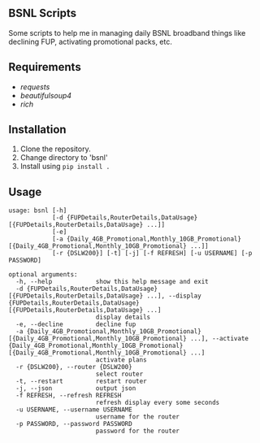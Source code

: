 ## BSNL Scripts
Some scripts to help me in managing daily BSNL broadband things like declining FUP, activating promotional packs, etc.

## Requirements
* _requests_
* _beautifulsoup4_
* _rich_

## Installation
1. Clone the repository.
2. Change directory to 'bsnl'
3. Install using `pip install .`

## Usage
```
usage: bsnl [-h]
			[-d {FUPDetails,RouterDetails,DataUsage} [{FUPDetails,RouterDetails,DataUsage} ...]]
			[-e]
			[-a {Daily_4GB_Promotional,Monthly_10GB_Promotional} [{Daily_4GB_Promotional,Monthly_10GB_Promotional} ...]]
			[-r {DSLW200}] [-t] [-j] [-f REFRESH] [-u USERNAME] [-p PASSWORD]

optional arguments:
  -h, --help			show this help message and exit
  -d {FUPDetails,RouterDetails,DataUsage} [{FUPDetails,RouterDetails,DataUsage} ...], --display {FUPDetails,RouterDetails,DataUsage} [{FUPDetails,RouterDetails,DataUsage} ...]
						display details
  -e, --decline			decline fup
  -a {Daily_4GB_Promotional,Monthly_10GB_Promotional} [{Daily_4GB_Promotional,Monthly_10GB_Promotional} ...], --activate {Daily_4GB_Promotional,Monthly_10GB_Promotional} [{Daily_4GB_Promotional,Monthly_10GB_Promotional} ...]
						activate plans
  -r {DSLW200}, --router {DSLW200}
						select router
  -t, --restart			restart router
  -j, --json			output json
  -f REFRESH, --refresh REFRESH
						refresh display every some seconds
  -u USERNAME, --username USERNAME
						username for the router
  -p PASSWORD, --password PASSWORD
						password for the router
```
